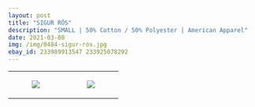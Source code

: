 ```yaml
---
layout: post
title: "SIGUR RÓS"
description: "SMALL | 50% Cotton / 50% Polyester | American Apparel"
date: 2021-03-08
img: /img/0484-sigur-rós.jpg
ebay_id: 233989913547 233925078292
---
```




<table style="width:100%;"><tr><td style="vertical-align:top;">
      <figure class="tmblr-full" data-orig-height="2048" data-orig-width="1365" data-orig-src="https://concertshirts.netlify.app/shirts/0484/0484-01.jpg"><img src="https://64.media.tumblr.com/7b94f521be7eafd72ecae50bc9c1cc36/cf204ac53fe0bc07-75/s540x810/cd341b2837bc1a0c9582042f9a38db268d90dd49.jpg" data-orig-height="2048" data-orig-width="1365" data-orig-src="https://concertshirts.netlify.app/shirts/0484/0484-01.jpg"/></figure></td>
    <td style="vertical-align:top;">
      <figure class="tmblr-full" data-orig-height="2048" data-orig-width="1365" data-orig-src="https://concertshirts.netlify.app/shirts/0484/0484-02.jpg"><img src="https://64.media.tumblr.com/0a31e356134c6e01f17975afbd497873/cf204ac53fe0bc07-f3/s540x810/66152527691e8987a749d14194bdace10c09837c.jpg" data-orig-height="2048" data-orig-width="1365" data-orig-src="https://concertshirts.netlify.app/shirts/0484/0484-02.jpg"/></figure></td>
  </tr></table>
